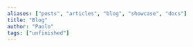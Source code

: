 ```yaml
---
aliases: ["posts", "articles", "blog", "showcase", "docs"]
title: "Blog"
author: "Paolo"
tags: ["unfinished"]
---
```

